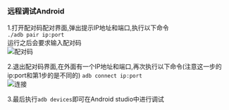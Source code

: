 ### 远程调试Android  
1.打开配对码配对界面,弹出提示IP地址和端口,执行以下命令  
`./adb pair ip:port`  
运行之后会要求输入配对码  
![配对码](resources/1.png)  

2.退出配对码界面,在外面有一个IP地址和端口,再次执行以下命令(注意这一步的ip:port和第1步的是不同的)
`adb connect ip:port`  
![连接](resources/2.png)  

3.最后执行`adb devices`即可在Android studio中进行调试  


